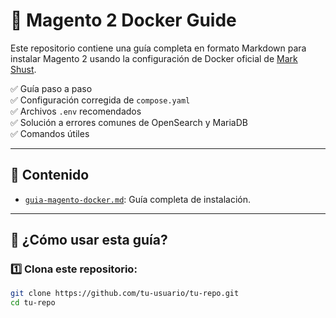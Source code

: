 # 🐳 Magento 2 Docker Guide

Este repositorio contiene una guía completa en formato Markdown para instalar Magento 2 usando la configuración de Docker oficial de [Mark Shust](https://github.com/markshust/docker-magento).

✅ Guía paso a paso  
✅ Configuración corregida de `compose.yaml`  
✅ Archivos `.env` recomendados  
✅ Solución a errores comunes de OpenSearch y MariaDB  
✅ Comandos útiles

---

## 📄 Contenido

- [`guia-magento-docker.md`](guia-magento-docker.md): Guía completa de instalación.

---

## 🚀 ¿Cómo usar esta guía?

### 1️⃣ Clona este repositorio:

```bash
git clone https://github.com/tu-usuario/tu-repo.git
cd tu-repo
